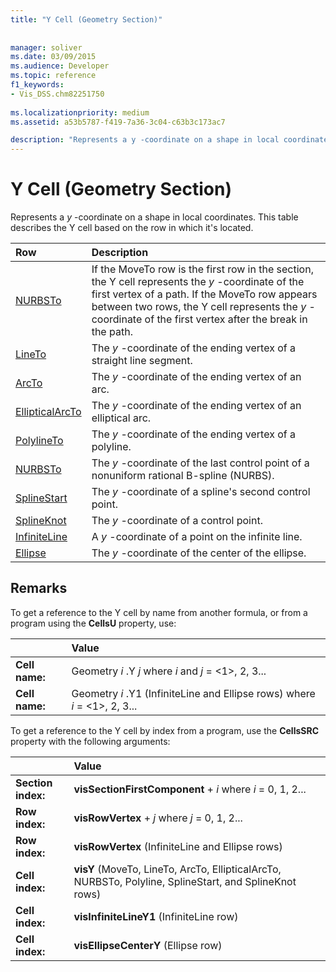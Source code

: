 ```yaml
---
title: "Y Cell (Geometry Section)"
 
 
manager: soliver
ms.date: 03/09/2015
ms.audience: Developer
ms.topic: reference
f1_keywords:
- Vis_DSS.chm82251750
 
ms.localizationpriority: medium
ms.assetid: a53b5787-f419-7a36-3c04-c63b3c173ac7

description: "Represents a y -coordinate on a shape in local coordinates. This table describes the Y cell based on the row in which it's located."
---
```


# Y Cell (Geometry Section)

Represents a  *y*  -coordinate on a shape in local coordinates. This table describes the Y cell based on the row in which it's located.
  
|Row|Description|
|:-----|:-----|
|[NURBSTo](nurbsto-row-geometry-section.md) <br/> | If the MoveTo row is the first row in the section, the Y cell represents the *y* -coordinate of the first vertex of a path. If the MoveTo row appears between two rows, the Y cell represents the *y* -coordinate of the first vertex after the break in the path. |
|[LineTo](lineto-row-geometry-section.md) <br/> | The *y* -coordinate of the ending vertex of a straight line segment. |
|[ArcTo](arcto-row-geometry-section.md) <br/> | The *y* -coordinate of the ending vertex of an arc. |
|[EllipticalArcTo](ellipticalarcto-row-geometry-section.md) <br/> | The *y* -coordinate of the ending vertex of an elliptical arc. |
|[PolylineTo](polylineto-row-geometry-section.md) <br/> | The *y* -coordinate of the ending vertex of a polyline. |
|[NURBSTo](nurbsto-row-geometry-section.md) <br/> | The *y* -coordinate of the last control point of a nonuniform rational B-spline (NURBS). |
|[SplineStart](splinestart-row-geometry-section.md) <br/> | The *y* -coordinate of a spline's second control point. |
|[SplineKnot](splineknot-row-geometry-section.md) <br/> | The *y* -coordinate of a control point. |
|[InfiniteLine](infiniteline-row-geometry-section.md) <br/> | A *y* -coordinate of a point on the infinite line. |
|[Ellipse](ellipse-row-geometry-section.md) <br/> | The *y* -coordinate of the center of the ellipse. |

## Remarks

To get a reference to the Y cell by name from another formula, or from a program using the **CellsU** property, use:
  
||Value |
|:-----|:-----|
| **Cell name:**  <br/> | Geometry *i* .Y  *j*            where *i* and *j* = <1>, 2, 3... |
| **Cell name:**  <br/> | Geometry *i* .Y1 (InfiniteLine and Ellipse rows)            where *i* = <1>, 2, 3... |

To get a reference to the Y cell by index from a program, use the **CellsSRC** property with the following arguments:
  
||Value |
|:-----|:-----|
| **Section index:**  <br/> |**visSectionFirstComponent** +  *i*            where *i* = 0, 1, 2... |
| **Row index:**  <br/> |**visRowVertex** + *j*           where *j* = 0, 1, 2... |
| **Row index:**  <br/> |**visRowVertex** (InfiniteLine and Ellipse rows)  <br/> |
| **Cell index:**  <br/> |**visY** (MoveTo, LineTo, ArcTo, EllipticalArcTo, NURBSTo, Polyline, SplineStart, and SplineKnot rows)  <br/> |
| **Cell index:**  <br/> |**visInfiniteLineY1** (InfiniteLine row)  <br/> |
| **Cell index:**  <br/>|**visEllipseCenterY** (Ellipse row)  <br/> |
